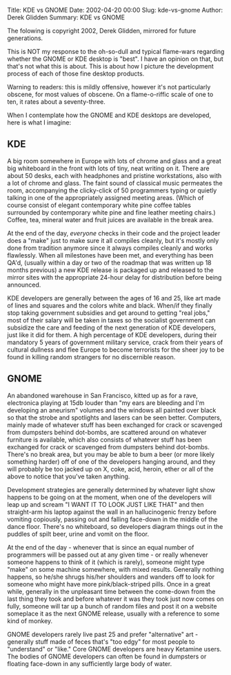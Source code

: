 Title: KDE vs GNOME
Date: 2002-04-20 00:00
Slug: kde-vs-gnome
Author: Derek Glidden
Summary: KDE vs GNOME

The folowing is copyright 2002, Derek Glidden, mirrored for future
generations.

This is NOT my response to the oh-so-dull and typical flame-wars regarding
whether the GNOME or KDE desktop is "best". I have an opinion on that,
but that's not what this is about. This is about how I picture the
development process of each of those fine desktop products.

Warning to readers: this is mildly offensive, however it's not
particularly obscene, for most values of obscene. On a flame-o-riffic
scale of one to ten, it rates about a seventy-three.

When I contemplate how the GNOME and KDE desktops are developed, here
is what I imagine:

KDE
---

A big room somewhere in Europe with lots of chrome and glass and a great
big whiteboard in the front with lots of tiny, neat writing on it. There
are about 50 desks, each with headphones and pristine workstations,
also with a lot of chrome and glass. The faint sound of classical music
permeates the room, accompanying the clicky-click of 50 programmers
typing or quietly talking in one of the appropriately assigned meeting
areas. (Which of course consist of elegant contemporary white pine coffee
tables surrounded by contemporary white pine and fine leather meeting
chairs.) Coffee, tea, mineral water and fruit juices are available in
the break area.

At the end of the day, *everyone* checks in their code and the project
leader does a "make" just to make sure it all compiles cleanly, but
it's mostly only done from tradition anymore since it always compiles
cleanly and works flawlessly. When all milestones have been met, and
everything has been QA'd, (usually within a day or two of the roadmap
that was written up 18 months previous) a new KDE release is packaged
up and released to the mirror sites with the appropriate 24-hour delay
for distribution before being announced.

KDE developers are generally between the ages of 16 and 25, like art
made of lines and squares and the colors white and black. When/if they
finally stop taking government subsidies and get around to getting "real
jobs," most of their salary will be taken in taxes so the socialist
government can subsidize the care and feeding of the next generation
of KDE developers, just like it did for them. A high percentage of KDE
developers, during their mandatory 5 years of government military service,
crack from their years of cultural dullness and flee Europe to become
terrorists for the sheer joy to be found in killing random strangers
for no discernible reason.

GNOME
-----

An abandoned warehouse in San Francisco, kitted up as for a rave,
electronica playing at 15db louder than "my ears are bleeding and
I'm developing an aneurism" volumes and the windows all painted
over black so that the strobe and spotlights and lasers can be seen
better. Computers, mainly made of whatever stuff has been exchanged for
crack or scavenged from dumpsters behind dot-bombs, are scattered around
on whatever furniture is available, which also consists of whatever
stuff has been exchanged for crack or scavenged from dumpsters behind
dot-bombs. There's no break area, but you may be able to bum a beer
(or more likely something harder) off of one of the developers hanging
around, and they will probably be too jacked up on X, coke, acid, heroin,
ether or all of the above to notice that you've taken anything.

Development strategies are generally determined by whatever light show
happens to be going on at the moment, when one of the developers will leap
up and scream "I WANT IT TO LOOK JUST LIKE THAT" and then straight-arm
his laptop against the wall in an hallucinogenic frenzy before vomiting
copiously, passing out and falling face-down in the middle of the dance
floor. There's no whiteboard, so developers diagram things out in the
puddles of spilt beer, urine and vomit on the floor.

At the end of the day - whenever that is since an equal number of
programmers will be passed out at any given time - or really whenever
someone happens to think of it (which is rarely), someone might type
"make" on some machine somewhere, with mixed results. Generally nothing
happens, so he/she shrugs his/her shoulders and wanders off to look for
someone who might have more pink/black-striped pills. Once in a great
while, generally in the unpleasant time between the come-down from the
last thing they took and before whatever it was they took just now comes
on fully, someone will tar up a bunch of random files and post it on a
website someplace it as the next GNOME release, usually with a reference
to some kind of monkey.

GNOME developers rarely live past 25 and prefer "alternative" art -
generally stuff made of feces that's "too edgy" for most people to
"understand" or "like." Core GNOME developers are heavy Ketamine
users. The bodies of GNOME developers can often be found in dumpsters
or floating face-down in any sufficiently large body of water.
